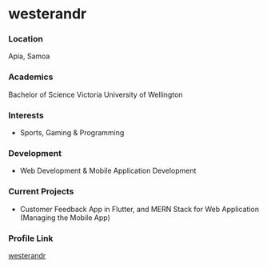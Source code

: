 # westerandr

### Location

Apia, Samoa

### Academics

Bachelor of Science Victoria University of Wellington

### Interests

- Sports, Gaming & Programming 

### Development

- Web Development & Mobile Application Development
 
### Current Projects

- Customer Feedback App in Flutter, and MERN Stack for Web Application (Managing the Mobile App)

### Profile Link

[westerandr](https://github.com/westerandr)
